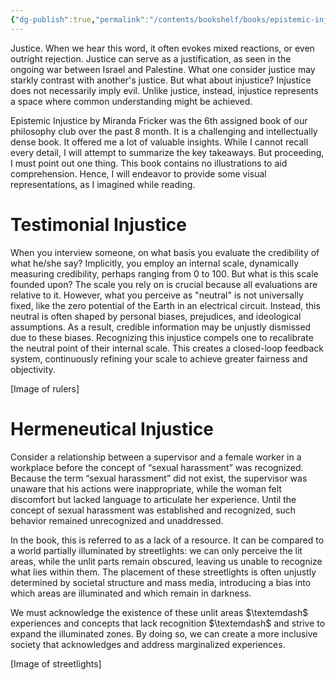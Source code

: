 ```yaml
---
{"dg-publish":true,"permalink":"/contents/bookshelf/books/epistemic-injustice/","created":"2024-11-24T10:37:18.451+01:00","updated":"2024-11-29T00:16:32.020+01:00"}
---
```



Justice. When we hear this word, it often evokes mixed reactions, or even outright rejection. Justice can  serve as a justification, as seen in the ongoing war between Israel and Palestine. What one consider justice may starkly contrast with another's justice. But what about injustice? Injustice does not necessarily imply evil. Unlike justice, instead, injustice represents a space where common understanding might be achieved. 

Epistemic Injustice by Miranda Fricker was the 6th assigned book of our  philosophy club over the past 8 month. It is a challenging and intellectually dense book. It offered me a lot of valuable insights. While I cannot recall every detail, I will attempt to summarize the key takeaways. But proceeding, I must point out one thing. This book contains no illustrations to aid comprehension. Hence, I will endeavor to provide some visual representations, as I imagined while reading. 


# Testimonial Injustice

When you interview someone, on what basis you evaluate the credibility of what he/she say? Implicitly, you employ an internal scale, dynamically measuring credibility, perhaps ranging from 0 to 100. But what is this scale founded upon? The scale you rely on is crucial because all evaluations are relative to it. However, what you perceive as "neutral" is not universally fixed, like the zero potential of the Earth in an electrical circuit. Instead, this neutral is often shaped by personal biases, prejudices, and ideological assumptions. As a result, credible information may be unjustly dismissed due to these biases. Recognizing this injustice compels one to recalibrate the neutral point of their internal scale. This creates a closed-loop feedback system, continuously refining your scale to achieve greater fairness and objectivity. 

[Image of rulers]

# Hermeneutical Injustice

Consider a relationship between a supervisor and a female worker in a workplace before the concept of “sexual harassment” was recognized. Because the term “sexual harassment” did not exist, the supervisor was unaware that his actions were inappropriate, while the woman felt discomfort but lacked language to articulate her experience. Until the concept of sexual harassment was established and recognized, such behavior remained unrecognized and unaddressed. 

In the book, this is referred to as a lack of a resource. It can be compared to a world partially illuminated by streetlights: we can only perceive the lit areas, while the unlit parts remain obscured, leaving us unable to recognize what lies within them. The placement of these streetlights is often unjustly determined by societal structure and mass media, introducing a bias into which areas are illuminated and which remain in darkness. 

We must acknowledge the existence of these unlit areas $\textemdash$ experiences and concepts that lack recognition $\textemdash$  and strive to expand the illuminated zones. By doing so, we can create a more inclusive society that acknowledges and address marginalized experiences.

[Image of streetlights]